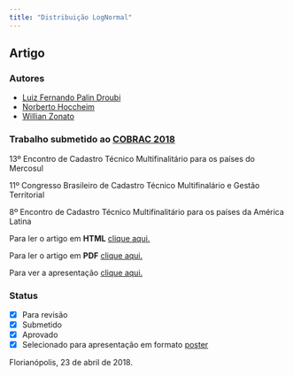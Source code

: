 ```yaml
---
title: "Distribuição LogNormal"
---
```


## Artigo

### Autores

* [Luiz Fernando Palin Droubi](http://droubi.me)
* [Norberto Hoccheim](http://cienciaparaeducacao.org/eng/pesquisador/norberto-hochheim/)
* [Willian Zonato](https://github.com/willzonato)

### Trabalho submetido ao [COBRAC 2018](http://cobrac2018.paginas.ufsc.br/) 

13º Encontro de Cadastro Técnico Multifinalitário para os países do Mercosul

11º Congresso Brasileiro de Cadastro Técnico Multifinalário e Gestão Territorial

8º Encontro de Cadastro Técnico Multifinalitário para os países da América Latina

Para ler o artigo em **HTML** [clique aqui.](https://github.com/lfpdroubi/dist_lognormal/blob/master/Artigo.md)

Para ler o artigo em **PDF** [clique aqui.](https://github.com/lfpdroubi/dist_lognormal/blob/master/537-1792-1-SP.pdf)

Para ver a apresentação [clique aqui.](./Apresentacao.html)

### Status

- [x] Para revisão
- [x] Submetido
- [x] Aprovado
- [x] Selecionado para apresentação em formato [poster](./poster/poster.pdf)

Florianópolis, 23 de abril de 2018.